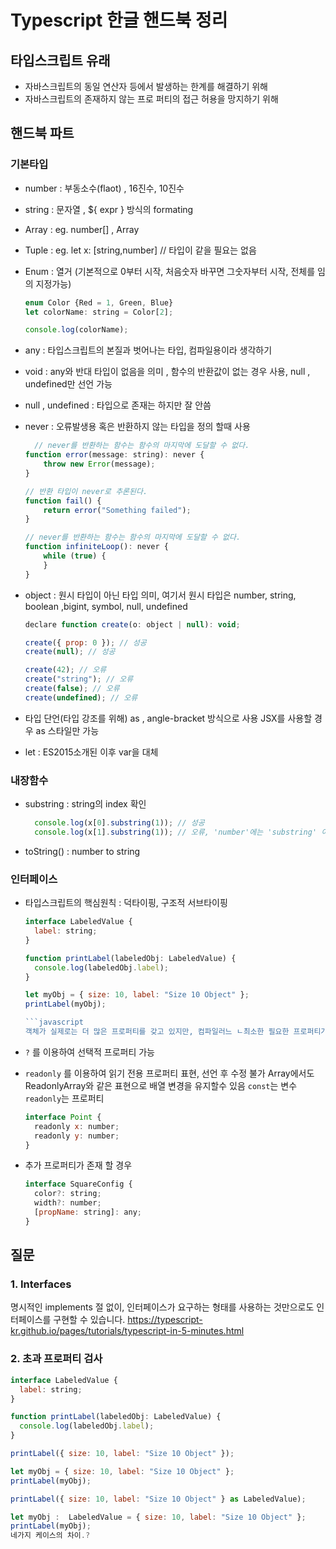 # Typescript 한글 핸드북 정리


## 타입스크립트 유래
- 자바스크립트의 동일 연산자 등에서 발생하는 한계를 해결하기 위해
- 자바스크립트의 존재하지 않는 프로 퍼티의 접근 허용을 망지하기 위해

## 핸드북 파트
### 기본타입
- number : 부동소수(flaot) , 16진수, 10진수
- string : 문자열 , ${ expr } 방식의 formating
- Array : eg. number[] , Array<number>
- Tuple : eg. let x: [string,number]   // 타입이 같을 필요는 없음
- Enum : 열거 (기본적으로 0부터 시작, 처음숫자 바꾸면 그숫자부터 시작, 전체를 임의 지정가능)     
  ```javascript
  enum Color {Red = 1, Green, Blue}
  let colorName: string = Color[2];

  console.log(colorName); 
  ```
- any : 타입스크립트의 본질과 벗어나는 타입, 컴파일용이라 생각하기
- void : any와 반대 타입이 없음을 의미 , 함수의 반환값이 없는 경우 사용,  null , undefined만 선언 가능
- null , undefined : 타입으로 존재는 하지만 잘 안씀
- never : 오류발생용 혹은 반환하지 않는 타입을 정의 할때 사용
  ```javascript
    // never를 반환하는 함수는 함수의 마지막에 도달할 수 없다.
  function error(message: string): never {
      throw new Error(message);
  }

  // 반환 타입이 never로 추론된다.
  function fail() {
      return error("Something failed");
  }

  // never를 반환하는 함수는 함수의 마지막에 도달할 수 없다.
  function infiniteLoop(): never {
      while (true) {
      }
  }
  ```
  
- object : 원시 타입이 아닌 타입 의미, 여기서 원시 타입은 number, string, boolean ,bigint, symbol, null, undefined 
  
  ```javascript
  declare function create(o: object | null): void;

  create({ prop: 0 }); // 성공
  create(null); // 성공

  create(42); // 오류
  create("string"); // 오류
  create(false); // 오류
  create(undefined); // 오류
  ```
- 타입 단언(타입 강조를 위해)
  as , angle-bracket 방식으로 사용 JSX를 사용할 경우 as 스타일만 가능
  
- let : ES2015소개된 이후 var을 대체
  
### 내장함수
- substring : string의 index 확인
  ```javascript
    console.log(x[0].substring(1)); // 성공
    console.log(x[1].substring(1)); // 오류, 'number'에는 'substring' 이 없습니다.
  ```

- toString() : number to string


### 인터페이스
- 타입스크립트의 핵심원칙 : 덕타이핑, 구조적 서브타이핑 
  ```javascript
  interface LabeledValue {
    label: string;
  }

  function printLabel(labeledObj: LabeledValue) {
    console.log(labeledObj.label);
  }

  let myObj = { size: 10, label: "Size 10 Object" };
  printLabel(myObj);

  ```javascript
  객체가 실제로는 더 많은 프로퍼티를 갖고 있지만, 컴파일러느 ㄴ최소한 필요한 프로퍼티가 있는지만 확인, 이외로 타입스크립트가 관대하지않은 케이스가 있음

- `?` 를 이용하여 선택적 프로퍼티 가능
- `readonly` 를 이용하여 읽기 전용 프로퍼티 표현, 선언 후 수정 불가
  Array에서도 ReadonlyArray<T>와 같은 표현으로 배열 변경을 유지할수 있음
  `const`는 변수 `readonly`는 프로퍼티
  ```javascript
  interface Point {
    readonly x: number;
    readonly y: number;
  }
  ```
  
- 추가 프로퍼티가 존재 할 경우
  ```javascript
  interface SquareConfig {
    color?: string;
    width?: number;
    [propName: string]: any;
  }
  ```
## 질문
### 1. Interfaces
명시적인 implements 절 없이, 인터페이스가 요구하는 형태를 사용하는 것만으로도 인터페이스를 구현할 수 있습니다. https://typescript-kr.github.io/pages/tutorials/typescript-in-5-minutes.html
  
### 2. 초과 프로퍼티 검사
  ```javascript
  interface LabeledValue {
    label: string;
  }

  function printLabel(labeledObj: LabeledValue) {
    console.log(labeledObj.label);
  }

  printLabel({ size: 10, label: "Size 10 Object" }); 

  let myObj = { size: 10, label: "Size 10 Object" }; 
  printLabel(myObj);
  
  printLabel({ size: 10, label: "Size 10 Object" } as LabeledValue); 
  
  let myObj :  LabeledValue = { size: 10, label: "Size 10 Object" }; 
  printLabel(myObj);
  네가지 케이스의 차이.?

  ```
